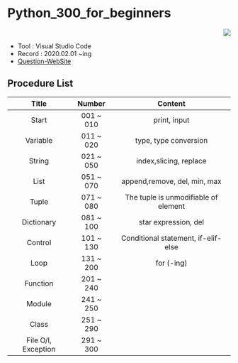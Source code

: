 # Python_300_for_beginners

<div align="right"><a href="https://hits.seeyoufarm.com"/><img src="https://hits.seeyoufarm.com/api/count/incr/badge.svg?url=https://github.com/eona1301/Python_300_for_beginners"/></a></div>

- Tool : Visual Studio Code
- Record : 2020.02.01 ~ing
- [Question-WebSite](https://wikidocs.net/book/922)

## Procedure List

|        Title        |  Number   |               Content                |
| :-----------------: | :-------: | :----------------------------------: |
|        Start        | 001 ~ 010 |             print, input             |
|      Variable       | 011 ~ 020 |        type, type conversion         |
|       String        | 021 ~ 050 |        index,slicing, replace        |
|        List         | 051 ~ 070 |     append,remove, del, min, max     |
|        Tuple        | 071 ~ 080 | The tuple is unmodifiable of element |
|     Dictionary      | 081 ~ 100 |         star expression, del         |
|       Control       | 101 ~ 130 | Conditional statement, if-elif-else  |
|        Loop         | 131 ~ 200 |              for (-ing)              |
|      Function       | 201 ~ 240 |                                      |
|       Module        | 241 ~ 250 |                                      |
|        Class        | 251 ~ 290 |                                      |
| File O/I, Exception | 291 ~ 300 |                                      |
